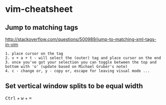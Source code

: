# vim-cheatsheet

## Jump to matching tags
http://stackoverflow.com/questions/500989/jump-to-matching-xml-tags-in-vim

    1. place cursor on the tag
    2. v + a + t - will select the (outer) tag and place cursor on the end
    3. once you've got your selection you can toggle between the top and bottom with 'o' (update based on Michael Gruber's note)
    4. c - change or, y - copy or, escape for leaving visual mode ...

## Set vertical window splits to be equal width
<kbd>Ctrl</kbd> + <kbd>w</kbd> + <kbd>=</kbd>

